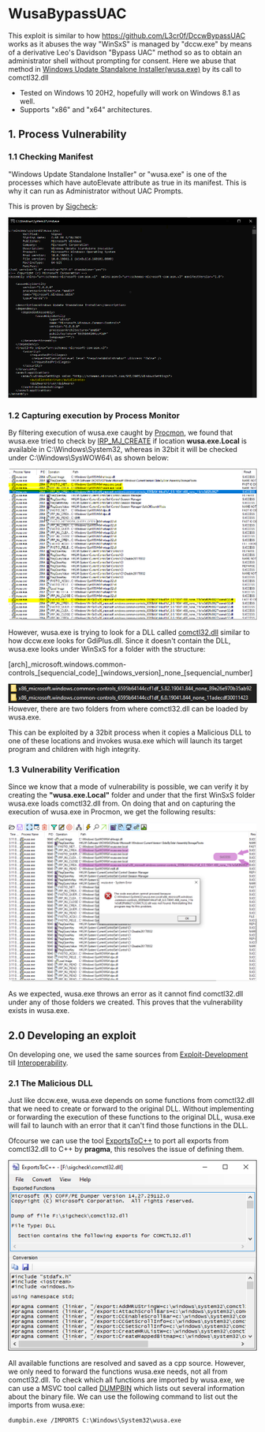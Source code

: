 # WusaBypassUAC
This exploit is similar to how https://github.com/L3cr0f/DccwBypassUAC works as it abuses the way "WinSxS" is managed by "dccw.exe" by means of a derivative Leo's Davidson "Bypass UAC" method so as to obtain an administrator shell without prompting for consent. Here we abuse that method in [Windows Update Standalone Installer(wusa.exe)](https://support.microsoft.com/en-us/topic/description-of-the-windows-update-standalone-installer-in-windows-799ba3df-ec7e-b05e-ee13-1cdae8f23b19) by its call to comctl32.dll 
- Tested on Windows 10 20H2, hopefully will work on Windows 8.1 as well.
- Supports "x86" and "x64" architectures.

## 1. Process Vulnerability

### 1.1 Checking Manifest
"Windows Update Standalone Installer" or "wusa.exe" is one of the processes which have autoElevate attribute as true in its manifest. This is why it can run as Administrator without UAC Prompts.

This is proven by [Sigcheck](https://docs.microsoft.com/en-us/sysinternals/downloads/sigcheck):

<img src="https://github.com/Yet-Zio/WusaBypassUAC/blob/main/snaps/sigcheck.png">

### 1.2 Capturing execution by Process Monitor

By filtering execution of wusa.exe caught by [Procmon](https://docs.microsoft.com/en-us/sysinternals/downloads/procmon), we found that wusa.exe tried to check by [IRP_MJ_CREATE](https://docs.microsoft.com/en-us/windows-hardware/drivers/kernel/irp-mj-create) if location **wusa.exe.Local** is available in C:\Windows\System32\, whereas in 32bit it will be checked under C:\Windows\SysWOW64\ as shown below:

<img src="https://github.com/Yet-Zio/WusaBypassUAC/blob/main/snaps/procmon.PNG">

However, wusa.exe is trying to look for a DLL called [comctl32.dll](https://docs.microsoft.com/en-us/windows/win32/controls/common-controls-intro) similar to how dccw.exe looks for GdiPlus.dll. 
Since it doesn't contain the DLL, wusa.exe looks under WinSxS for a folder with the structure:
<p>[arch]_microsoft.windows.common-controls_[sequencial_code]_[windows_version]_none_[sequencial_number]</p>

<img src="https://github.com/Yet-Zio/WusaBypassUAC/blob/main/snaps/winsxsdir.PNG">
However, there are two folders from where comctl32.dll can be loaded by wusa.exe.

This can be exploited by a 32bit process when it copies a Malicious DLL to one of these locations and invokes wusa.exe which will launch its target program and children with high integrity.

### 1.3 Vulnerability Verification

Since we know that a mode of vulnerability is possible, we can verify it by creating the **"wusa.exe.Local"** folder and under that the first WinSxS folder wusa.exe loads comctl32.dll from. On doing that and on capturing the execution of wusa.exe in Procmon, we get the following results:

<img src="https://github.com/Yet-Zio/WusaBypassUAC/blob/main/snaps/wusaerror.png">

As we expected, wusa.exe throws an error as it cannot find comctl32.dll under any of those folders we created. This proves that the vulnerability exists in wusa.exe.

## 2.0 Developing an exploit
On developing one, we used the same sources from [Exploit-Development](https://github.com/L3cr0f/DccwBypassUAC#13-exploit-development) till [Interoperability](https://github.com/L3cr0f/DccwBypassUAC#133-interoperability).

### 2.1 The Malicious DLL
Just like dccw.exe, wusa.exe depends on some functions from comctl32.dll that we need to create or forward to the original DLL. Without implementing or forwarding the execution of these functions to the original DLL, wusa.exe will fail to launch with an error that it can't find those functions in the DLL.

Ofcourse we can use the tool [ExportsToC++](https://github.com/michaellandi/exportstoc) to port all exports from comctl32.dll to C++ by **pragma**, this resolves the issue of defining them.

<img src="https://github.com/Yet-Zio/WusaBypassUAC/blob/main/snaps/exportsToC.PNG">

All available functions are resolved and saved as a cpp source. However, we only need to forward the functions wusa.exe needs, not all from comctl32.dll. To check which all functions are imported by wusa.exe, we can use a MSVC tool called [DUMPBIN](https://docs.microsoft.com/en-us/cpp/build/reference/dumpbin-reference?view=msvc-160) which lists out several information about the binary file. We can use the following command to list out the imports from wusa.exe:
```shell
dumpbin.exe /IMPORTS C:\Windows\System32\wusa.exe
```
